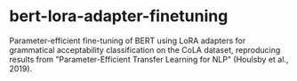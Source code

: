 # bert-lora-adapter-finetuning
Parameter-efficient fine-tuning of BERT using LoRA adapters for grammatical acceptability classification on the CoLA dataset, reproducing results from "Parameter-Efficient Transfer Learning for NLP" (Houlsby et al., 2019).
